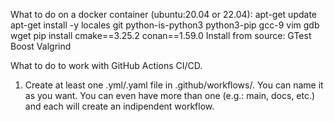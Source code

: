 What to do on a docker container (ubuntu:20.04 or 22.04):
    apt-get update
    apt-get install -y 
        locales
        git
        python-is-python3
        python3-pip
        gcc-9
        vim
        gdb
        wget
    pip install
        cmake==3.25.2
        conan==1.59.0
    Install from source:
        GTest
        Boost
        Valgrind

What to do to work with GitHub Actions CI/CD.
1. Create at least one .yml/.yaml file in .github/workflows/. You can name it
as you want. You can even have more than one (e.g.: main, docs, etc.) and each
will create an indipendent workflow.